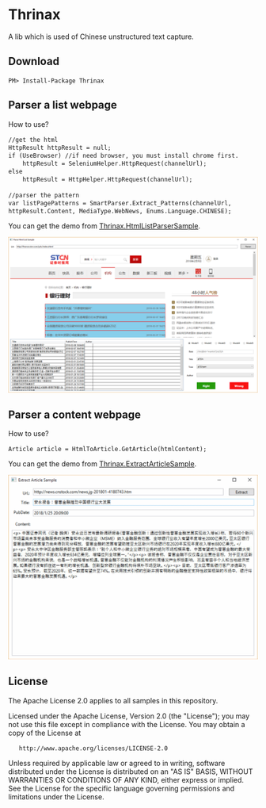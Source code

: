 # Thrinax

A lib which is used of Chinese unstructured text capture.

## Download

    PM> Install-Package Thrinax

## Parser a list webpage

How to use?

    //get the html
    HttpResult httpResult = null;
    if (UseBrowser) //if need browser, you must install chrome first.
        httpResult = SeleniumHelper.HttpRequest(channelUrl);
    else
        httpResult = HttpHelper.HttpRequest(channelUrl);

    //parser the pattern
    var listPagePatterns = SmartParser.Extract_Patterns(channelUrl, httpResult.Content, MediaType.WebNews, Enums.Language.CHINESE);


You can get the demo from [Thrinax.HtmlListParserSample](https://github.com/ziyunhx/thrinax/tree/master/samples/Thrinax.HtmlListParserSample).

 ![list](https://raw.githubusercontent.com/ziyunhx/MyBlog/master/source/media/image/thrinax-2-01.png)

 ## Parser a content webpage

How to use?

    Article article = HtmlToArticle.GetArticle(htmlContent);

You can get the demo from [Thrinax.ExtractArticleSample](https://github.com/ziyunhx/thrinax/tree/master/samples/Thrinax.ExtractArticleSample).

![content](https://raw.githubusercontent.com/ziyunhx/MyBlog/master/source/media/image/thrinax-1-09.png)

## License

The Apache License 2.0 applies to all samples in this repository.

   Licensed under the Apache License, Version 2.0 (the "License");
   you may not use this file except in compliance with the License.
   You may obtain a copy of the License at

       http://www.apache.org/licenses/LICENSE-2.0

   Unless required by applicable law or agreed to in writing, software
   distributed under the License is distributed on an "AS IS" BASIS,
   WITHOUT WARRANTIES OR CONDITIONS OF ANY KIND, either express or implied.
   See the License for the specific language governing permissions and
   limitations under the License.
